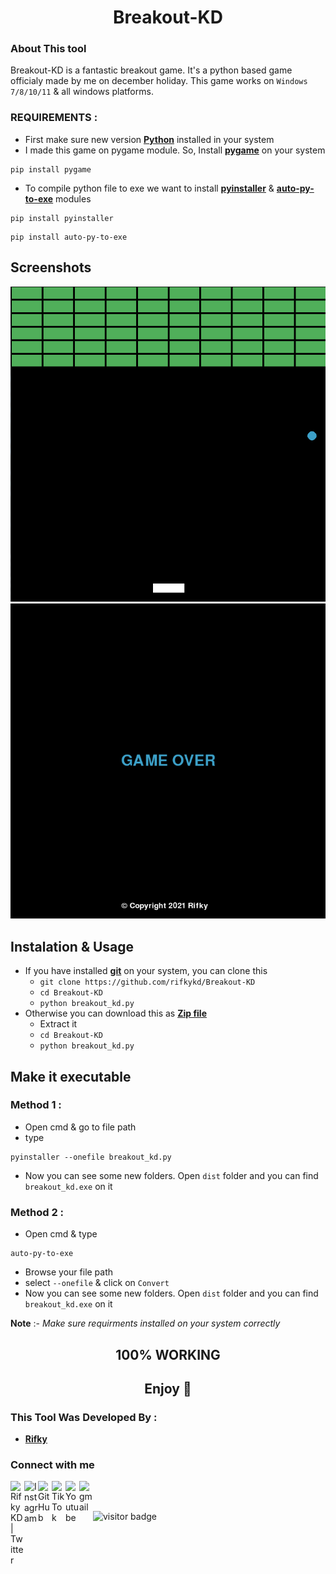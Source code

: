 <h1 align="center">Breakout-KD</h1>

### About This tool

Breakout-KD is a fantastic breakout game. It's a python based game officialy made by me on december holiday. This game works on `Windows 7/8/10/11` & all windows platforms.

### REQUIREMENTS :
- First make sure new version [**Python**](https://www.python.org/) installed in your system
- I made this game on pygame module. So, Install [**pygame**](https://www.pygame.org/news) on your system
```
pip install pygame
```
- To compile python file to exe we want to install [**pyinstaller**](https://www.pyinstaller.org/) & [**auto-py-to-exe**](https://pypi.org/project/auto-py-to-exe/) modules
```
pip install pyinstaller
```
```
pip install auto-py-to-exe
```
## Screenshots
<img src="img/game.PNG"/>
<img src="img/game_over.PNG"/>

## Instalation & Usage
- If you have installed [**git**](https://git-scm.com/downloads) on your system, you can clone this
  - ```git clone https://github.com/rifkykd/Breakout-KD```
  - ```cd Breakout-KD```
  - ```python breakout_kd.py```
- Otherwise you can download this as [**Zip file**](https://github.com/rifkykd/Breakout-KD/archive/refs/heads/main.zip)
  - Extract it
  -  ```cd Breakout-KD```
  - ```python breakout_kd.py```

## Make it executable
### Method 1 :
- Open cmd & go to file path 
- type 
``` 
pyinstaller --onefile breakout_kd.py
```
- Now you can see some new folders. Open ```dist``` folder and you can find ```breakout_kd.exe``` on it 
### Method 2 :
- Open cmd & type
```
auto-py-to-exe
```
- Browse your file path 
- select ```--onefile``` & click on ```Convert```
- Now you can see some new folders. Open ```dist``` folder and you can find ```breakout_kd.exe``` on it 

<b>Note</b> :- <i>Make sure requirments installed on your system correctly </i>

<h2 align="center"><b>100% WORKING</b></h2>
<h2 align="center"><b>Enjoy 🥳 </b></h2>

### This Tool Was Developed By :

- [**Rifky**](https://github.com/rifkykd)
<h3 align="left">Connect with me</h3>
<a href="https://twitter.com/Rifky54641898">
  <img align="left" alt="Rifky KD| Twitter" width="22px" src="https://cdn.jsdelivr.net/npm/simple-icons@v3/icons/twitter.svg" target="blank"/>
</a>
<a href="https://www.instagram.com/rifky__kd/">
  <img align="left" alt="Instagram" width="22px" src="https://cdn.jsdelivr.net/npm/simple-icons@v3/icons/instagram.svg" target="blank"/>
</a>
<a href="https://github.com/rifkykd">
  <img align="left" alt="GitHub" width="22px" src="https://cdn.jsdelivr.net/npm/simple-icons@3.5.0/icons/github.svg" target="blank"/>
</a>
<a href="href="https://www.tiktok.com/@rifky_kd?lang=en">
  <img align="left" alt="TikTok" width="22px" src="https://cdn.jsdelivr.net/npm/simple-icons@3.5.0/icons/tiktok.svg" target="blank"/>
</a>
<a href="https://www.youtube.com/channel/UCFu0H_KJJG_JiHH-8JOWjOA" target="blank">
  <img align="left" alt="Youtube" width="22px" src="https://cdn.jsdelivr.net/npm/simple-icons@3.5.0/icons/youtube.svg"  />
</a>
<a href="https://t.me/@rifky_kd" target="blank">
  <img align="left" alt="gmail" width="22px" src="https://cdn.jsdelivr.net/npm/simple-icons@3.5.0/icons/telegram.svg" />
</a>
<br>
<br>                                                                                                                
<p>
<img src="https://visitor-badge.laobi.icu/badge?page_id=rifkykd/Breakout-KD" alt="visitor badge"/>
</p>
